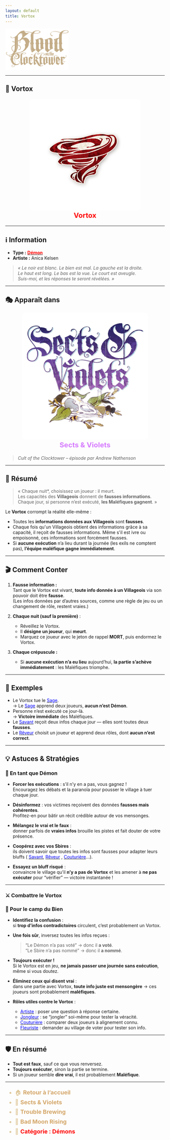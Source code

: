 ```yaml
---
layout: default
title: Vortox
---
```


<!-- 🔴 Logo en haut à gauche -->
<p align="left">
  <a href="/botc-fr-bambi/">
    <img src="../images/logo.png" alt="Accueil BotC FR" width="200">
  </a>
</p>

---

## 💫 Vortox

<!-- 🧩 Image centrée cliquable -->
<div style="text-align:center; margin: 20px 0;">
  <a href="./vortox.html" style="text-decoration:none;">
    <img src="../images/Icon_vortox.png" alt="Vortox" width="350" style="border-radius:8px;">
    <br>
    <span style="color:red; font-weight:bold; font-size:22px;">Vortox</span>
  </a>
</div>

---

## ℹ️ Information  

- **Type :** [<span style="color:red;">**Démon**</span>](../demons.html)  
- **Artiste :** Anica Kelsen  
> *« Le noir est blanc. Le bien est mal. La gauche est la droite.  
> Le haut est long. Le bas est la vue. Le court est aveugle.  
> Suis-moi, et les réponses te seront révélées. »*

---

## 🎭 Apparaît dans  

<div style="text-align:center; margin: 20px 0;">
  <a href="../sv.html" style="text-decoration:none;">
    <img src="../images/Logo_sects_and_violets.png" alt="Sects & Violets" width="400" style="border-radius:12px;">
    <br>
    <span style="color:#d67bff; font-weight:bold; font-size:22px;">Sects & Violets</span>
  </a>
</div>

> *Cult of the Clocktower – épisode par Andrew Nathenson*

---

## 📖 Résumé  

> « Chaque nuit*, choisissez un joueur : il meurt.  
> Les capacités des **Villageois** donnent de **fausses informations**.  
> Chaque jour, si personne n’est exécuté, **les Maléfiques gagnent**. »

Le **Vortox** corrompt la réalité elle-même :  
- Toutes les **informations données aux Villageois** sont **fausses**.
- Chaque fois qu'un Villageois obtient des informations grâce à sa capacité, il reçoit de fausses informations. 
  Même s'il est ivre ou empoisonné, ces informations sont forcément fausses.
- Si **aucune exécution** n’a lieu durant la journée (les exils ne comptent pas), **l’équipe maléfique gagne immédiatement**.  

---

## 🎬 Comment Conter  

1. **Fausse information :**  
   Tant que le Vortox est vivant, **toute info donnée à un Villageois** via son pouvoir doit être **fausse**.  
   (Les infos données par d’autres sources, comme une règle de jeu ou un changement de rôle, restent vraies.)

2. **Chaque nuit (sauf la première)** :  
   - Réveillez le Vortox.  
   - Il **désigne un joueur**, qui **meurt**.  
   - Marquez ce joueur avec le jeton de rappel **MORT**, puis endormez le Vortox.

3. **Chaque crépuscule :**  
   - Si **aucune exécution n’a eu lieu** aujourd’hui, **la partie s’achève immédiatement** : les Maléfiques triomphe.

---

## 🧾 Exemples  

- Le Vortox tue le [<span style="color:blue;">Sage</span>](sage.md).  
  → Le [<span style="color:blue;">Sage</span>](sage.md) apprend deux joueurs, **aucun n’est Démon**.  
- Personne n’est exécuté ce jour-là.  
  → **Victoire immédiate** des Maléfiques.  
- Le [<span style="color:blue;">Savant</span>](savant.md) reçoit deux infos chaque jour — elles sont toutes deux **fausses**.  
- Le [<span style="color:blue;">Rêveur</span>](reveur.md) choisit un joueur et apprend deux rôles, dont **aucun n’est correct**.  

---

## 💡 Astuces & Stratégies 

### 🔴 En tant que Démon  

- **Forcer les exécutions** : s’il n’y en a pas, vous gagnez !  
  Encouragez les débats et la paranoïa pour pousser le village à tuer chaque jour.  

- **Désinformez** : vos victimes reçoivent des données **fausses mais cohérentes**.  
  Profitez-en pour bâtir un récit crédible autour de vos mensonges.  

- **Mélangez le vrai et le faux** :  
  donner parfois de **vraies infos** brouille les pistes et fait douter de votre présence.  

- **Coopérez avec vos Sbires** :  
  ils doivent savoir que toutes les infos sont fausses pour adapter leurs bluffs ( [<span style="color:blue;">Savant</span>](savant.md), [<span style="color:blue;">Rêveur</span>](reveur.md) ,
   [<span style="color:blue;">Couturière</span>](couturière.md)...).  

- **Essayez un bluff risqué** :  
  convaincre le village qu’il **n’y a pas de Vortox** et les amener à **ne pas exécuter** pour “vérifier” — victoire instantanée !  

---

### ⚔️ Combattre le Vortox
### 🔵 Pour le camp du Bien  

- **Identifiez la confusion** :  
  si **trop d’infos contradictoires** circulent, c’est probablement un Vortox.  

- **Une fois sûr**, inversez toutes les infos reçues :  
  > “Le Démon n’a pas voté” → donc il **a voté**.  
  > “Le Sbire n’a pas nommé” → donc il **a nommé**.  

- **Toujours exécuter !**  
  Si le Vortox est en jeu, **ne jamais passer une journée sans exécution**, même si vous doutez.  

- **Éliminez ceux qui disent vrai** :  
  dans une partie avec Vortox, **toute info juste est mensongère** → ces joueurs sont probablement **maléfiques**.  

- **Rôles utiles contre le Vortox** :  
  - [<span style="color:blue;">Artiste</span>](artiste.md) : poser une question à réponse certaine.  
  - [<span style="color:blue;">Jongleur</span>](jongleur.md) : se “jongler” soi-même pour tester la véracité.  
  - [<span style="color:blue;">Couturière</span>](couturiere.md) : comparer deux joueurs à alignement connu.  
  - [<span style="color:blue;">Fleuriste</span>](fleuriste.md) : demander au village de voter pour tester son info.  

---

## 🛡️ En résumé  

- **Tout est faux**, sauf ce que vous renversez.  
- **Toujours exécuter**, sinon la partie se termine.  
- Si un joueur semble **dire vrai**, il est probablement **Maléfique**.  

---

<ul style="color:#e0c99d; font-size:18px; line-height:1.7;">
  <li>🏠 <a href="/botc-fr-bambi/" style="color:#d4a76a; font-weight:bold; text-decoration:none;">Retour à l’accueil</a></li>
  <li>🌸 <a href="../sv.html" style="color:#d4a76a; font-weight:bold; text-decoration:none;">Sects & Violets</a></li>
  <li>🍺 <a href="../trouble_brewing.html" style="color:#d4a76a; font-weight:bold; text-decoration:none;">Trouble Brewing</a></li>
  <li>🌛 <a href="../bmr.html" style="color:#d4a76a; font-weight:bold; text-decoration:none;">Bad Moon Rising</a></li>
  <li>👹 <a href="../demons.html" style="color:red; font-weight:bold; text-decoration:none;">Catégorie : Démons</a></li>
</ul>
